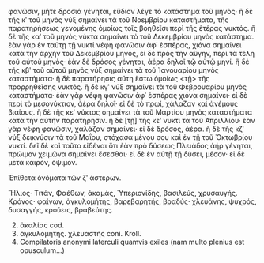 φανῶσιν, μήτε δροσιά γένηται, εὔδιον λέγε τὸ κατάστημα τοῦ μηνὸς· ἢ δὲ τῆς κʹ τοῦ μηνὸς νύξ σημαίνει τὰ τοῦ Νοεμβρίου καταστήματα, τῆς παρατηρήσεως γενομένης ὁμοίως τοῖς βοηθεῖσι περὶ τῆς ἑτέρας νυκτός. ἢ δὲ τῆς καʹ τοῦ μηνὸς νύκτα σημαίνει τὸ τοῦ Δεκεμβρίου μηνὸς κατάστημα. ἐὰν γὰρ ἐν ταύτῃ τῇ νυκτί νέφη φανῶσιν ἀφ᾽ ἑσπέρας, χιόνα σημαίνει κατὰ τὴν ἀρχὴν τοῦ Δεκεμβρίου μηνὸς, εἰ δὲ πρὸς τὴν αὔγην, περὶ τὰ τέλη τοῦ αὐτοῦ μηνὸς· ἐὰν δὲ δρόσος γένηται, ἀέρα δηλοῖ τῷ αὐτῷ μηνί. ἢ δὲ τῆς κβʹ τοῦ αὐτοῦ μηνὸς νύξ σημαίνει τὰ τοῦ Ἰανουαρίου μηνὸς καταστήματα· ἢ δὲ παρατήρησις αὕτη ἔστω ὁμοίως <τῇ> τῆς προρρηθεῖσης νυκτός. ἢ δὲ κγʹ νύξ σημαίνει τὰ τοῦ Φεβρουαρίου μηνὸς καταστήματα· ἐὰν γὰρ νέφη φανῶσιν ἀφ᾽ ἑσπέρας χιόνα σημαίνει· εἰ δὲ περὶ τὸ μεσονύκτιον, ἀέρα δηλοῖ· εἰ δὲ τὸ πρωί, χάλαζαν καὶ ἀνέμους βιαίους. ἢ δὲ τῆς κεʹ νύκτος σημαίνει τὰ τοῦ Μαρτίου μηνὸς καταστήματα κατὰ τὴν αὐτὴν παρατήρησιν. ἢ δὲ [τῇ] τῆς κεʹ νυκτὶ τὰ τοῦ Ἀπριλλίου· ἐὰν γὰρ νέφη φανῶσιν, χαλάζαν σημαίνει· εἰ δὲ δρόσος, ἀέρα. ἢ δὲ τῆς κζʹ νύξ δεικνύσιν τὰ τοῦ Μαΐου, στόχασα μένου σου καὶ ἐν τῇ τοῦ Ὀκτωβρίου νυκτί. δεῖ δὲ καὶ τοῦτο εἰδέναι ὅτι ἐὰν πρὸ δύσεως Πλειάδος ἀήρ γένηται, πρώιμον χειμῶνα σημαίνει ἔσεσθαι· εἰ δὲ ἐν αὐτῇ τῇ δύσει, μέσον· εἰ δὲ μετὰ καιρόν, ὄψιμον.

Ἐπίθετα ὀνόματα τῶν ζʹ ἀστέρων.

Ἥλιος· Τιτάν, Φαέθων, ἀκαμάς, Ὑπεριονίδης, βασιλεύς, χρυσαυγής.  
Κρόνος· φαίνων, ἀγκυλομήτης, βαρεβαρητής, βραδύς· χλευάνης, ψυχρός, δυσαγγής, κρούεις, βραβεύτης.

2. ἀκαλίας cod.  
3. ἀγκυλομήτης. χλευαστής coni. Kroll.  
1. Compilatoris anonymi laterculi quamvis exiles (nam multo plenius est opusculum…)